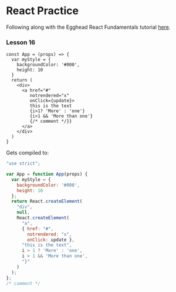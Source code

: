 # React Practice

Following along with the Egghead React Fundamentals tutorial [here](https://egghead.io/courses/react-fundamentals).

### Lesson 16

```jmx
const App = (props) => {
  var myStyle = {
    backgroundColor: '#000',
    height: 10
  }
  return (
    <div>
      <a href="#"
         notrendered="x"
         onClick={update}>
         this is the text
         {i>1? 'More' : 'one'}
         {i>1 && 'More than one'}
         {/* comment */}}
      </a>
    </div>
  )
}
```
Gets compiled to:

```javascript
"use strict";

var App = function App(props) {
  var myStyle = {
    backgroundColor: '#000',
    height: 10
  };
  return React.createElement(
    "div",
    null,
    React.createElement(
      "a",
      { href: "#",
        notrendered: "x",
        onClick: update },
      "this is the text",
      i > 1 ? 'More' : 'one',
      i > 1 && 'More than one',
      "}"
    )
  );
};
/* comment */
```